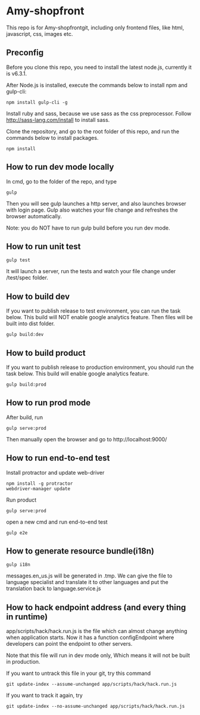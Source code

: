 # Amy-shopfront

 This repo is for Amy-shopfrontgit, including only frontend files, like html, javascript, css, images etc.

## Preconfig

Before you clone this repo, you need to install the latest node.js, currently it is v6.3.1.

After Node.js is installed, execute the commands below to install npm and gulp-cli:
```
npm install gulp-cli -g
```
Install ruby and sass, because we use sass as the css preprocessor.
Follow http://sass-lang.com/install to install sass.

Clone the repository, and go to the root folder of this repo, and run the commands below to install packages.
```
npm install

```

## How to run dev mode locally
In cmd, go to the folder of the repo, and type

```
gulp
```
Then you will see gulp launches a http server, and also launches browser with login page.
Gulp also watches your file change and refreshes the browser automatically.

Note: you do NOT have to run gulp build before you run dev mode.

## How to run unit test
```
gulp test
```
It will launch a server, run the tests and watch your file change under /test/spec folder.

## How to build dev
If you want to publish release to test environment, you can run the task below.
This build will NOT enable google analytics feature. Then files will be built into dist folder.

```
gulp build:dev
```

## How to build product
If you want to publish release to production environment, you should run the task below.
This build will enable google analytics feature.

```
gulp build:prod
```

## How to run prod mode
After build, run
```
gulp serve:prod
```
Then manually open the browser and go to http://localhost:9000/

## How to run end-to-end test

Install protractor and update web-driver
```
npm install -g protractor
webdriver-manager update
```
Run product
```
gulp serve:prod
```
open a new cmd and run end-to-end test
```
gulp e2e
```

## How to generate resource bundle(i18n)
```
gulp i18n
```
messages.en_us.js will be generated in .tmp. We can give the file to language specialist and translate it to other languages and put the translation back to language.service.js

## How to hack endpoint address (and every thing in runtime)
app/scripts/hack/hack.run.js is the file which can almost change anything when application starts.
Now it has a function configEndpoint where developers can point the endpoint to other servers.

Note that this file will run in dev mode only, Which means it will not be built in production.

If you want to untrack this file in your git, try this command
```
git update-index --assume-unchanged app/scripts/hack/hack.run.js
```

If you want to track it again, try
```
git update-index --no-assume-unchanged app/scripts/hack/hack.run.js
```
